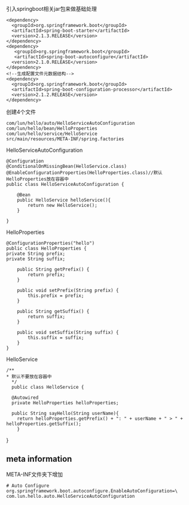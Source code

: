 引入springboot相关jar包来做基础处理

    <dependency> 
      <groupId>org.springframework.boot</groupId> 
      <artifactId>spring-boot-starter</artifactId> 
      <version>2.1.3.RELEASE</version> 
    </dependency> 
    <dependency> 
       <groupId>org.springframework.boot</groupId> 
       <artifactId>spring-boot-autoconfigure</artifactId> 
      <version>2.1.0.RELEASE</version> 
    </dependency> 
    <!--生成配置文件元数据结构--> 
    <dependency> 
      <groupId>org.springframework.boot</groupId> 
      <artifactId>spring-boot-configuration-processor</artifactId> 
      <version>2.1.2.RELEASE</version> 
    </dependency> 

创建4个文件

    com/lun/hello/auto/HelloServiceAutoConfiguration
    com/lun/hello/bean/HelloProperties
    com/lun/hello/service/HelloService
    src/main/resources/META-INF/spring.factories

HelloServiceAutoConfiguration

    @Configuration
    @ConditionalOnMissingBean(HelloService.class)
    @EnableConfigurationProperties(HelloProperties.class)//默认HelloProperties放在容器中
    public class HelloServiceAutoConfiguration {
    
        @Bean
        public HelloService helloService(){
            return new HelloService();
        }
    
    }

HelloProperties

    @ConfigurationProperties("hello")
    public class HelloProperties {
    private String prefix;
    private String suffix;
    
        public String getPrefix() {
            return prefix;
        }
    
        public void setPrefix(String prefix) {
            this.prefix = prefix;
        }
    
        public String getSuffix() {
            return suffix;
        }
    
        public void setSuffix(String suffix) {
            this.suffix = suffix;
        }
    }

HelloService

    /**
    * 默认不要放在容器中
      */
      public class HelloService {
    
      @Autowired
      private HelloProperties helloProperties;
    
      public String sayHello(String userName){
        return helloProperties.getPrefix() + ": " + userName + " > " + helloProperties.getSuffix();
        }
}

meta information
---

META-INF文件夹下增加

    # Auto Configure
    org.springframework.boot.autoconfigure.EnableAutoConfiguration=\
    com.lun.hello.auto.HelloServiceAutoConfiguration